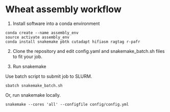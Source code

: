 # Wheat assembly workflow

1. Install software into a conda environment

```
conda create --name assembly_env
source activate assembly_env
conda install snakemake pbtk cutadapt hifiasm ragtag r-pafr
```

2. Clone the repository and edit config.yaml and snakemake_batch.sh files to fit your job.

3. Run snakemake

Use batch script to submit job to SLURM.

```
sbatch snakemake_batch.sh
```

Or, run snakemake locally.

```
snakemake --cores 'all' --configfile config/config.yml
```


